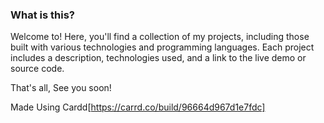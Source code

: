 ### What is this?
Welcome to! Here, you'll find a collection of my projects, including those built with various technologies and programming languages. Each project includes a description, technologies used, and a link to the live demo or source code.

That's all, See you soon!

Made Using Cardd[https://carrd.co/build/96664d967d1e7fdc]

